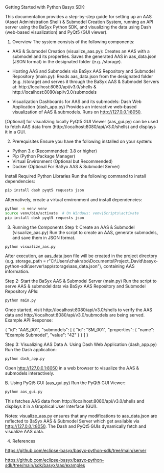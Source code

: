 Getting Started with Python Basyx SDK:

This documentation provides a step-by-step guide for setting up an AAS (Asset Administration Shell) & Submodel Creation System, running an API server using the BaSyx Python SDK, and visualizing the data using Dash (web-based visualization) and PyQt5 (GUI viewer).

1. Overview
The system consists of the following components:

* AAS & Submodel Creation (visualize_aas.py):
Creates an AAS with a submodel and its properties.
Saves the generated AAS in aas_data.json (JSON format) in the designated folder (e.g. /storage).

* Hosting AAS and Submodels via BaSyx AAS Repository and Submodel Repository (main.py):
Reads aas_data.json from the designated folder (e.g. /storage) and serves it through the BaSyx AAS & Submodel Servers at:
http://localhost:8080/api/v3.0/shells & http://localhost:8080/api/v3.0/submodels

* Visualization Dashboards for AAS and its submodels:
Dash Web Application (dash_app.py)
Provides an interactive web-based visualization of AAS & submodels.
Runs on http://127.0.0.1:8050.

 [Optional] for visualizing locally PyQt5 GUI Viewer (aas_gui.py) can be used to fetch AAS data from (http://localhost:8080/api/v3.0/shells) and displays it in a GUI.

2. Prerequisites
Ensure you have the following installed on your system:

* Python 3.x (Recommended: 3.8 or higher)
* Pip (Python Package Manager)
* Virtual Environment (Optional but Recommended)
* Docker (Optional For BaSyx AAS & Submodel Server)

Install Required Python Libraries
Run the following command to install dependencies:

```bash
pip install dash pyqt5 requests json
``` 

Alternatively, create a virtual environment and install dependencies:
```bash
python -m venv venv
source venv/bin/activate  # On Windows: venv\Scripts\activate
pip install dash pyqt5 requests json
```

3. Running the Components
Step 1: Create an AAS & Submodel (visualize_aas.py)
Run the script to create an AAS, generate submodels, and save them in JSON format.

```bash
python visualize_aas.py
```

After execution, an aas_data.json file will be created in the project directory (e.g. storage_path = r"C:\Users\chakrabo\Documents\Project_David\basyx-python-sdk\server\app\storage\aas_data.json"), containing AAS information.


Step 2: Start the BaSyx AAS & Submodel Server (main.py)
Run the script to serve AAS & submodel data via BaSyx AAS Repository and Submodel Repository APIs:

```bash
python main.py
```
Once started, visit http://localhost:8080/api/v3.0/shells to verify the AAS data and http://localhost:8080/api/v3.0/submodels are being served.
Example API Response:

{
  "id": "AAS_001",
  "submodels": [
    {
      "id": "SM_001",
      "properties": {
        "name": "Example Submodel",
        "value": "42"
      }
    }
  ]
}

Step 3: Visualizing AAS Data
A. Using Dash Web Application (dash_app.py)
Run the Dash application:

```bash
python dash_app.py
```
Open http://127.0.0.1:8050 in a web browser to visualize the AAS & submodels interactively.

B. Using PyQt5 GUI (aas_gui.py)
Run the PyQt5 GUI Viewer:

```bash
python aas_gui.py
```
This fetches AAS data from http://localhost:8080/api/v3.0/shells and displays it in a Graphical User Interface (GUI).

Notes: visualize_aas.py ensures that any modifications to aas_data.json are reflected to BaSyx AAS & Submodel Server which get available via http://127.0.0.1:8050.
The Dash and PyQt5 GUIs dynamically fetch and visualize AAS data.

4. References

https://github.com/eclipse-basyx/basyx-python-sdk/tree/main/server

https://github.com/eclipse-basyx/basyx-python-sdk/tree/main/sdk/basyx/aas/examples
